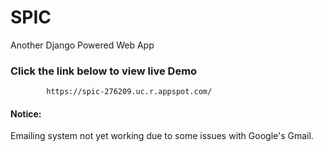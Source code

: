 # SPIC
Another Django Powered Web App

### Click the link below to view live Demo
            https://spic-276209.uc.r.appspot.com/

#### Notice:
Emailing system not yet working due to some issues with Google's Gmail. 


